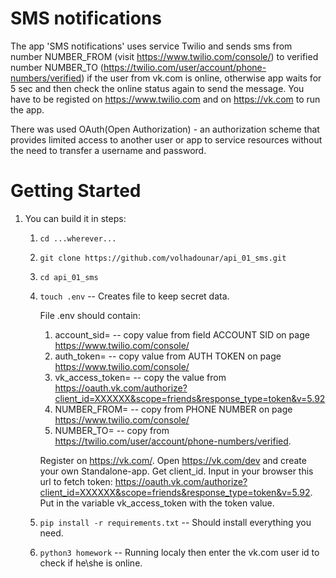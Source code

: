 SMS notifications 
=================================

The app 'SMS notifications' uses service Twilio and sends sms from number NUMBER_FROM (visit https://www.twilio.com/console/) to verified number NUMBER_TO (https://twilio.com/user/account/phone-numbers/verified) if the user from vk.com is online, otherwise app waits for 5 sec and then check the online status again to send the message.
You have to be registed on https://www.twilio.com and on https://vk.com to run the app.

There was used OAuth(Open Authorization) - an authorization scheme that provides limited access to another user or app to service resources without the need to transfer a username and password.

Getting Started
===============

1.  You can build it in steps:
    1.  ``cd ...wherever...``
    2.  ``git clone https://github.com/volhadounar/api_01_sms.git``
    3.  ``cd api_01_sms``
    4.  ``touch .env`` -- Creates file to keep secret data.
    
        File .env should contain: 
        1. account_sid=     -- copy value from field ACCOUNT SID on page https://www.twilio.com/console/
        2. auth_token=      -- copy value from AUTH TOKEN on page https://www.twilio.com/console/
        3. vk_access_token= -- copy the value from https://oauth.vk.com/authorize?client_id=XXXXXX&scope=friends&response_type=token&v=5.92
        4. NUMBER_FROM=     -- copy from PHONE NUMBER on page https://www.twilio.com/console/
        5. NUMBER_TO=       -- copy from https://twilio.com/user/account/phone-numbers/verified.

        Register on https://vk.com/. Open https://vk.com/dev and create your own Standalone-app.
        Get client_id. Input in your browser this url to fetch token:
        https://oauth.vk.com/authorize?client_id=XXXXXX&scope=friends&response_type=token&v=5.92.
        Put in the variable vk_access_token with the token value.
    5.  ``pip install -r requirements.txt``  -- Should install everything you need.
    6.  ``python3 homework`` -- Running localy then enter the vk.com user id to check if he\she is online.

